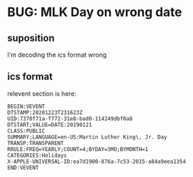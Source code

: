 # BUG: MLK Day on wrong date

## suposition
I'm decoding the ics format wrong

## ics format

relevent section is here:
```
BEGIN:VEVENT
DTSTAMP:20201223T231623Z
UID:7378f71a-f772-31e8-bad0-114249dbf0a8
DTSTART;VALUE=DATE:20190121
CLASS:PUBLIC
SUMMARY;LANGUAGE=en-US:Martin Luther King\, Jr. Day
TRANSP:TRANSPARENT
RRULE:FREQ=YEARLY;COUNT=4;BYDAY=3MO;BYMONTH=1
CATEGORIES:Holidays
X-APPLE-UNIVERSAL-ID:ea7d1900-876a-7c53-2015-a84a9eea1354
END:VEVENT
```

